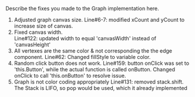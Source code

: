 Describe the fixes you made to the Graph implementation here.

1. Adjusted graph canvas size.
    Line#6-7: modified xCount and yCount to increase size of canvas.
2. Fixed canvas width.    
    Line#122: updated width to equal 'canvasWidth' instead of 'canvasHeight'
3. All vertexes are the same color & not corresponding the the edge component.
    Line#62: Changed fillStyle to variable color.
4. Random click button does not work.
    Line#159: button onClick was set to 'this.Button', while the actual function is called onButton. Changed onClick to call 'this.onButton' to resolve issue.
5. Graph is not color coding appropriately
    Line#131: removed stack.shift. The Stack is LIFO, so pop would be used, which it
    already implemented
